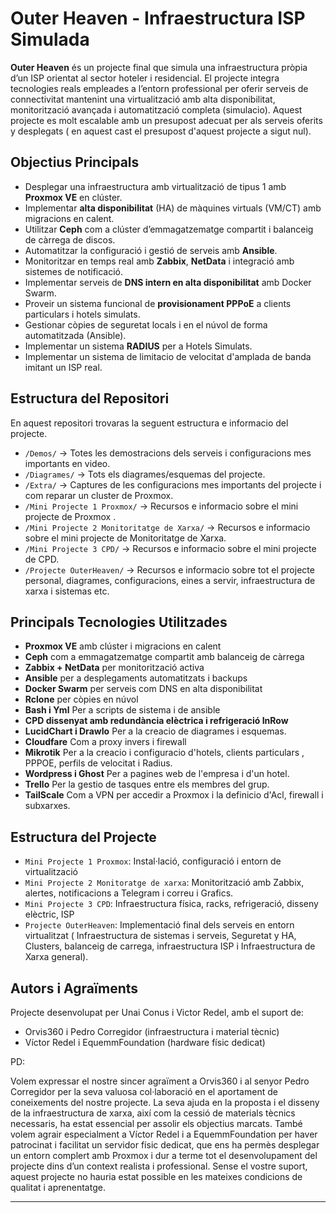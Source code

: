 # Outer Heaven - Infraestructura ISP Simulada

**Outer Heaven** és un projecte final que simula una infraestructura pròpia d’un ISP orientat al sector hoteler i residencial. El projecte integra tecnologies reals empleades a l’entorn professional per oferir serveis de connectivitat mantenint una virtualització amb alta disponibilitat, monitorització avançada i automatització completa (simulacio). Aquest projecte es molt escalable amb un presupost adecuat per als serveis oferits y desplegats ( en aquest cast el presupost d'aquest projecte a sigut nul).

## Objectius Principals

- Desplegar una infraestructura amb virtualització de tipus 1 amb **Proxmox VE** en clúster.
- Implementar **alta disponibilitat** (HA) de màquines virtuals (VM/CT) amb migracions en calent.
- Utilitzar **Ceph** com a clúster d’emmagatzematge compartit i balanceig de càrrega de discos.
- Automatitzar la configuració i gestió de serveis amb **Ansible**.
- Monitoritzar en temps real amb **Zabbix**, **NetData** i integració amb sistemes de notificació.
- Implementar serveis de **DNS intern en alta disponibilitat** amb Docker Swarm.
- Proveir un sistema funcional de **provisionament PPPoE** a clients particulars i hotels simulats.
- Gestionar còpies de seguretat locals i en el núvol de forma automatitzada (Ansible).
- Implementar un sistema **RADIUS** per a Hotels Simulats.
- Implementar un sistema de limitacio de velocitat d'amplada de banda imitant un ISP real.

## Estructura del Repositori

En aquest repositori trovaras la seguent estructura e informacio del projecte.

- `/Demos/` → Totes les demostracions dels serveis i configuracions mes importants en video.
- `/Diagrames/` → Tots els diagrames/esquemas del projecte.
- `/Extra/` → Captures de les configuracions mes importants del projecte i com reparar un cluster de Proxmox.
- `/Mini Projecte 1 Proxmox/` → Recursos e informacio sobre el mini projecte de Proxmox .
- `/Mini Projecte 2 Monitoritatge de Xarxa/` → Recursos e informacio sobre el mini projecte de Monitoritatge de Xarxa.
- `/Mini Projecte 3 CPD/` → Recursos e informacio sobre el mini projecte de CPD.
- `/Projecte OuterHeaven/` → Recursos e informacio sobre tot el projecte personal, diagrames, configuracions, eines a servir, infraestructura de xarxa i sistemas etc.

## Principals Tecnologies Utilitzades

- **Proxmox VE** amb clúster i migracions en calent
- **Ceph** com a emmagatzematge compartit amb balanceig de càrrega
- **Zabbix + NetData** per monitorització activa
- **Ansible** per a desplegaments automatitzats i backups
- **Docker Swarm** per serveis com DNS en alta disponibilitat
- **Rclone** per còpies en núvol
- **Bash i Yml** Per a scripts de sistema i de ansible
- **CPD dissenyat amb redundància elèctrica i refrigeració InRow**
- **LucidChart i DrawIo** Per a la creacio de diagrames i esquemas.
- **Cloudfare** Com a proxy invers i firewall
- **Mikrotik** Per a la creacio i configuracio d'hotels, clients particulars , PPPOE, perfils de velocitat i Radius.
- **Wordpress i Ghost** Per a pagines web de l'empresa i d'un hotel.
- **Trello** Per la gestio de tasques entre els membres del grup.
- **TailScale** Com a VPN per accedir a Proxmox i la definicio d'Acl, firewall i subxarxes.

## Estructura del Projecte

- `Mini Projecte 1 Proxmox`: Instal·lació, configuració i entorn de virtualització
- `Mini Projecte 2 Monitoratge de xarxa`: Monitorització amb Zabbix, alertes, notificacions a Telegram i correu i Grafics.
- `Mini Projecte 3 CPD`: Infraestructura física, racks, refrigeració, disseny elèctric, ISP
- `Projecte OuterHeaven`: Implementació final dels serveis en entorn virtualitzat ( Infraestructura de sistemas i serveis, Seguretat y HA, Clusters,
balanceig de carrega, infraestructura ISP i Infraestructura de Xarxa general).

## Autors i Agraïments

Projecte desenvolupat per Unai Conus i Victor Redel, amb el suport de:

- Orvis360 i Pedro Corregidor (infraestructura i material tècnic)
- Víctor Redel i EquemmFoundation (hardware físic dedicat)

PD:

Volem expressar el nostre sincer agraïment a Orvis360 i al senyor Pedro Corregidor per la seva valuosa col·laboració en el aportament de coneixements del nostre projecte. La seva ajuda en la proposta i el disseny de la infraestructura de xarxa, així com la cessió de materials tècnics necessaris, ha estat essencial per assolir els objectius marcats.
També volem agrair especialment a Víctor Redel i a EquemmFoundation per haver patrocinat i facilitat un servidor físic dedicat, que ens ha permès desplegar un entorn complert amb Proxmox i dur a terme tot el desenvolupament del projecte dins d’un context realista i professional.
Sense el vostre suport, aquest projecte no hauria estat possible en les mateixes condicions de qualitat i aprenentatge.

---
